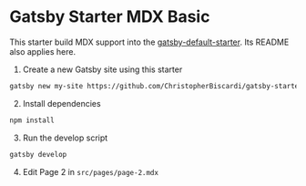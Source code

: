 # Gatsby Starter MDX Basic

This starter build MDX support into the
[gatsby-default-starter](https://github.com/gatsbyjs/gatsby-starter-default). Its
README also applies here.

1. Create a new Gatsby site using this starter

```sh
gatsby new my-site https://github.com/ChristopherBiscardi/gatsby-starter-mdx-basic
```

2. Install dependencies

```sh
npm install
```

3. Run the develop script

```sh
gatsby develop
```

4. Edit Page 2 in `src/pages/page-2.mdx`
